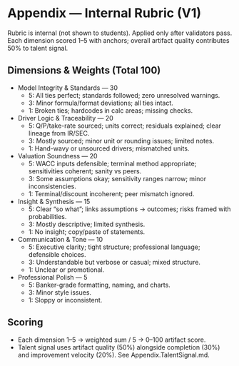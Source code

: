 # Appendix — Internal Rubric (V1)

Rubric is internal (not shown to students). Applied only after validators pass. Each dimension scored 1–5 with anchors; overall artifact quality contributes 50% to talent signal.

## Dimensions & Weights (Total 100)
- Model Integrity & Standards — 30
  - 5: All ties perfect; standards followed; zero unresolved warnings.
  - 3: Minor formula/format deviations; all ties intact.
  - 1: Broken ties; hardcodes in calc areas; missing checks.
- Driver Logic & Traceability — 20
  - 5: Q/P/take-rate sourced; units correct; residuals explained; clear lineage from IR/SEC.
  - 3: Mostly sourced; minor unit or rounding issues; limited notes.
  - 1: Hand-wavy or unsourced drivers; mismatched units.
- Valuation Soundness — 20
  - 5: WACC inputs defensible; terminal method appropriate; sensitivities coherent; sanity vs peers.
  - 3: Some assumptions okay; sensitivity ranges narrow; minor inconsistencies.
  - 1: Terminal/discount incoherent; peer mismatch ignored.
- Insight & Synthesis — 15
  - 5: Clear “so what”; links assumptions → outcomes; risks framed with probabilities.
  - 3: Mostly descriptive; limited synthesis.
  - 1: No insight; copy/paste of statements.
- Communication & Tone — 10
  - 5: Executive clarity; tight structure; professional language; defensible choices.
  - 3: Understandable but verbose or casual; mixed structure.
  - 1: Unclear or promotional.
- Professional Polish — 5
  - 5: Banker-grade formatting, naming, and charts.
  - 3: Minor style issues.
  - 1: Sloppy or inconsistent.

## Scoring
- Each dimension 1–5 → weighted sum / 5 → 0–100 artifact score.
- Talent signal uses artifact quality (50%) alongside completion (30%) and improvement velocity (20%). See Appendix.TalentSignal.md.

